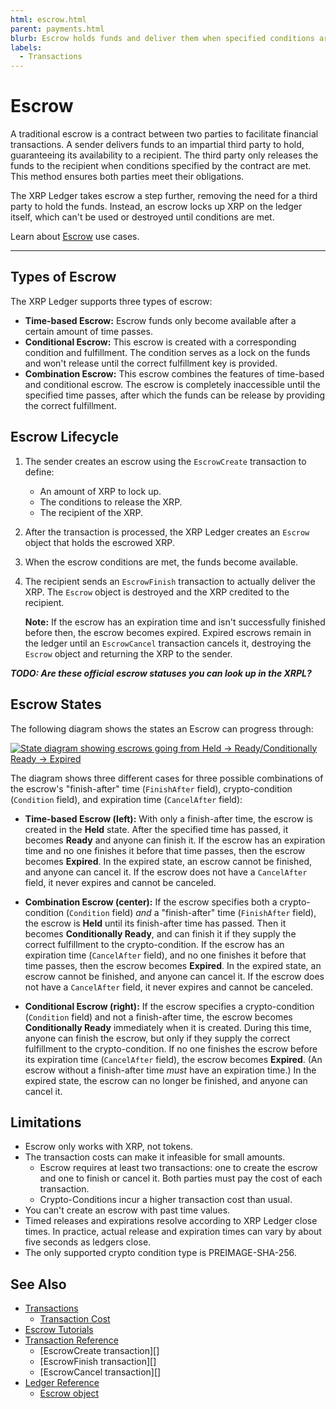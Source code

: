 ```yaml
---
html: escrow.html
parent: payments.html
blurb: Escrow holds funds and deliver them when specified conditions are met.
labels:
  - Transactions
---
```

# Escrow

A traditional escrow is a contract between two parties to facilitate financial transactions. A sender delivers funds to an impartial third party to hold, guaranteeing its availability to a recipient. The third party only releases the funds to the recipient when conditions specified by the contract are met. This method ensures both parties meet their obligations.

The XRP Ledger takes escrow a step further, removing the need for a third party to hold the funds. Instead, an escrow locks up XRP on the ledger itself, which can't be used or destroyed until conditions are met.

Learn about [Escrow](escrow-uc.html) use cases.

---

## Types of Escrow

The XRP Ledger supports three types of escrow:

- **Time-based Escrow:** Escrow funds only become available after a certain amount of time passes.
- **Conditional Escrow:** This escrow is created with a corresponding condition and fulfillment. The condition serves as a lock on the funds and won't release until the correct fulfillment key is provided.
- **Combination Escrow:** This escrow combines the features of time-based and conditional escrow. The escrow is completely inaccessible until the specified time passes, after which the funds can be release by providing the correct fulfillment.

## Escrow Lifecycle

1. The sender creates an escrow using the `EscrowCreate` transaction to define:

    - An amount of XRP to lock up.
    - The conditions to release the XRP.
    - The recipient of the XRP.

2. After the transaction is processed, the XRP Ledger creates an `Escrow` object that holds the escrowed XRP.

3. When the escrow conditions are met, the funds become available.

4. The recipient sends an `EscrowFinish` transaction to actually deliver the XRP. The `Escrow` object is destroyed and the XRP credited to the recipient.
    
    **Note:** If the escrow has an expiration time and isn't successfully finished before then, the escrow becomes expired. Expired escrows remain in the ledger until an `EscrowCancel` transaction cancels it, destroying the `Escrow` object and returning the XRP to the sender.

***TODO: Are these official escrow statuses you can look up in the XRPL?***
## Escrow States

The following diagram shows the states an Escrow can progress through:

[![State diagram showing escrows going from Held → Ready/Conditionally Ready → Expired](../../../../img/escrow-states.png)](../../../../img/escrow-states.png)

The diagram shows three different cases for three possible combinations of the escrow's "finish-after" time (`FinishAfter` field), crypto-condition (`Condition` field), and expiration time (`CancelAfter` field):

- **Time-based Escrow (left):** With only a finish-after time, the escrow is created in the **Held** state. After the specified time has passed, it becomes **Ready** and anyone can finish it. If the escrow has an expiration time and no one finishes it before that time passes, then the escrow becomes **Expired**. In the expired state, an escrow cannot be finished, and anyone can cancel it. If the escrow does not have a `CancelAfter` field, it never expires and cannot be canceled.

- **Combination Escrow (center):** If the escrow specifies both a crypto-condition (`Condition` field) _and_ a "finish-after" time (`FinishAfter` field), the escrow is **Held** until its finish-after time has passed. Then it becomes **Conditionally Ready**, and can finish it if they supply the correct fulfillment to the crypto-condition. If the escrow has an expiration time (`CancelAfter` field), and no one finishes it before that time passes, then the escrow becomes **Expired**. In the expired state, an escrow cannot be finished, and anyone can cancel it. If the escrow does not have a `CancelAfter` field, it never expires and cannot be canceled.

- **Conditional Escrow (right):** If the escrow specifies a crypto-condition (`Condition` field) and not a finish-after time, the escrow becomes **Conditionally Ready** immediately when it is created. During this time, anyone can finish the escrow, but only if they supply the correct fulfillment to the crypto-condition. If no one finishes the escrow before its expiration time (`CancelAfter` field), the escrow becomes **Expired**. (An escrow without a finish-after time _must_ have an expiration time.) In the expired state, the escrow can no longer be finished, and anyone can cancel it.

## Limitations

- Escrow only works with XRP, not tokens.
- The transaction costs can make it infeasible for small amounts.
    - Escrow requires at least two transactions: one to create the escrow and one to finish or cancel it. Both parties must pay the cost of each transaction.
    - Crypto-Conditions incur a higher transaction cost than usual.
- You can't create an escrow with past time values.
- Timed releases and expirations resolve according to XRP Ledger close times. In practice, actual release and expiration times can vary by about five seconds as ledgers close.
- The only supported crypto condition type is PREIMAGE-SHA-256.

## See Also

- [Transactions](../transactions.html)
    - [Transaction Cost](../transaction-cost.html)
- [Escrow Tutorials](use-escrows.html)
- [Transaction Reference](transaction-formats.html)
    - [EscrowCreate transaction][]
    - [EscrowFinish transaction][]
    - [EscrowCancel transaction][]
- [Ledger Reference](ledger-data-formats.html)
    - [Escrow object](escrow-object.html)